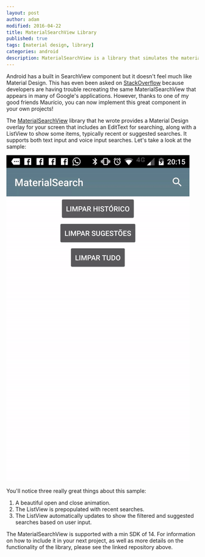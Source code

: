 ```yaml
---
layout: post
author: adam
modified: 2016-04-22
title: MaterialSearchView Library
published: true
tags: [material design, library]
categories: android
description: MaterialSearchView is a library that simulates the material design search from Google.
---
```


Android has a built in SearchView component but it doesn't feel much like Material Design. This has even been asked on [StackOverflow](http://stackoverflow.com/questions/27556623/creating-a-searchview-that-looks-like-the-material-design-guidelines) because developers are having trouble recreating the same MaterialSearchView that appears in many of Google's applications. However, thanks to one of my good friends Maurício, you can now implement this great component in your own projects!

<!--more-->

The [MaterialSearchView](https://github.com/Mauker1/MaterialSearchView) library that he wrote provides a Material Design overlay for your screen that includes an EditText for searching, along with a ListView to show some items, typically recent or suggested searches. It supports both text input and voice input searches. Let's take a look at the sample:

![MaterialSearchView](/images/msv-sample.gif)

You'll notice three really great things about this sample:

1. A beautiful open and close animation.
2. The ListView is prepopulated with recent searches.
3. The ListView automatically updates to show the filtered and suggested searches based on user input.

The MaterialSearchView is supported with a min SDK of 14. For information on how to include it in your next project, as well as more details on the functionality of the library, please see the linked repository above. 